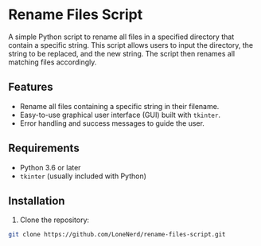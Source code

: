 # Rename Files Script

A simple Python script to rename all files in a specified directory that contain a specific string. This script allows users to input the directory, the string to be replaced, and the new string. The script then renames all matching files accordingly.

## Features

- Rename all files containing a specific string in their filename.
- Easy-to-use graphical user interface (GUI) built with `tkinter`.
- Error handling and success messages to guide the user.

## Requirements

- Python 3.6 or later
- `tkinter` (usually included with Python)

## Installation

1. Clone the repository:

```sh
git clone https://github.com/LoneNerd/rename-files-script.git
